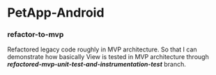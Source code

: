 # PetApp-Android 
 
 ### refactor-to-mvp
 Refactored legacy code roughly in MVP architecture. So that I can demonstrate how basically View is tested in MVP architecture through ***refactored-mvp-unit-test-and-instrumentation-test*** branch.
 
